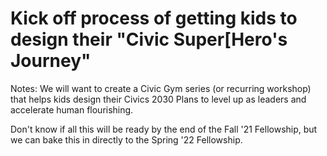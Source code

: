 # Kick off process of getting kids to design their "Civic Super[Hero's Journey"

Notes: We will want to create a Civic Gym series (or recurring workshop) that helps kids design their Civics 2030 Plans to level up as leaders and accelerate human flourishing.

Don't know if all this will be ready by the end of the Fall '21 Fellowship, but we can bake this in directly to the Spring '22 Fellowship.